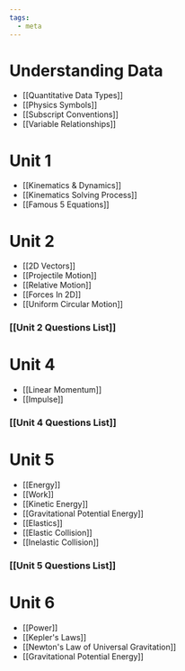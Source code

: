 ```yaml
---
tags:
  - meta
---
```

# Understanding Data
- [[Quantitative Data Types]]
- [[Physics Symbols]]
- [[Subscript Conventions]]
- [[Variable Relationships]]
# Unit 1
- [[Kinematics & Dynamics]]
- [[Kinematics Solving Process]]
- [[Famous 5 Equations]]
# Unit 2
- [[2D Vectors]]
- [[Projectile Motion]]
- [[Relative Motion]]
- [[Forces In 2D]]
- [[Uniform Circular Motion]]
### [[Unit 2 Questions List]]
# Unit 4
- [[Linear Momentum]]
- [[Impulse]]
### [[Unit 4 Questions List]]
# Unit 5
- [[Energy]]
- [[Work]]
- [[Kinetic Energy]]
- [[Gravitational Potential Energy]]
- [[Elastics]]
- [[Elastic Collision]]
- [[Inelastic Collision]]
### [[Unit 5 Questions List]]
# Unit 6
- [[Power]]
- [[Kepler's Laws]]
- [[Newton's Law of Universal Gravitation]]
- [[Gravitational Potential Energy]]
